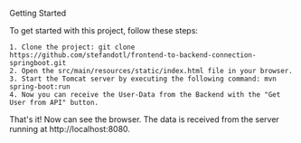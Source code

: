 Getting Started

To get started with this project, follow these steps:

    1. Clone the project: git clone https://github.com/stefandotl/frontend-to-backend-connection-springboot.git
    2. Open the src/main/resources/static/index.html file in your browser.
    3. Start the Tomcat server by executing the following command: mvn spring-boot:run    
    4. Now you can receive the User-Data from the Backend with the "Get User from API" button.

That's it! Now can see the browser. The data is received from the server running at http://localhost:8080.
